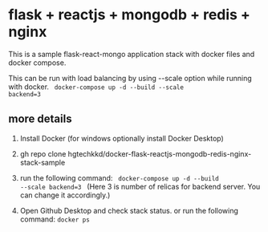 # flask + reactjs + mongodb + redis + nginx

This is a sample flask-react-mongo application stack with docker files and docker compose.

This can be run with load balancing by using --scale option while running with docker.
<code> docker-compose up -d --build --scale backend=3 </code>

## more details

1. Install Docker (for windows optionally install Docker Desktop)

2. gh repo clone hgtechkkd/docker-flask-reactjs-mongodb-redis-nginx-stack-sample

3. run the following command:
   <code> docker-compose up -d --build --scale backend=3 </code>
   (Here 3 is number of relicas for backend server. You can change it accordingly.)

4. Open Github Desktop and check stack status.
   or run the following command:
   <code>docker ps</code>

